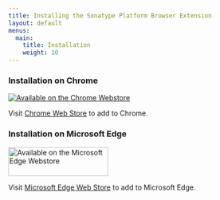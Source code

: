 ```yaml
---
title: Installing the Sonatype Platform Browser Extension
layout: default
menus:
  main:
    title: Installation
    weight: 10
---
```


### Installation on Chrome

[![Available on the Chrome Webstore](https://developer.chrome.com/static/docs/webstore/branding/image/UV4C4ybeBTsZt43U4xis.png)](https://chrome.google.com/webstore/detail/sonatype-platform-browser/kahnhlonadjlllgnilndafpajaiepdag)

Visit [Chrome Web Store](https://chrome.google.com/webstore/detail/sonatype-platform-browser/kahnhlonadjlllgnilndafpajaiepdag) to add to Chrome.

### Installation on Microsoft Edge

[<img src="https://learn.microsoft.com/en-us/windows/apps/images/new-badge-dark.png" alt="Available on the Microsoft Edge Webstore" height="58" style="max-height:58px; width:200px;"/>](https://microsoftedge.microsoft.com/addons/detail/sonatype-platform-browser/eimppjecdnhdmdiohjnkbjgdeaecabmg)

Visit [Microsoft Edge Web Store](https://microsoftedge.microsoft.com/addons/detail/sonatype-platform-browser/eimppjecdnhdmdiohjnkbjgdeaecabmg) to add to Microsoft Edge.